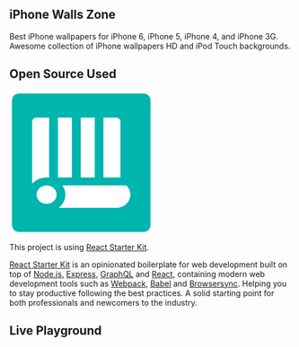 ## iPhone Walls Zone

Best iPhone wallpapers for iPhone 6, iPhone 5, iPhone 4, and iPhone 3G. Awesome collection of iPhone wallpapers HD and iPod Touch backgrounds.

## Open Source Used

<img src="public/apple-touch-icon.png" alt="iPhone Walls Zone - Logo" align="center" />

This project is using [React Starter Kit](https://www.reactstarterkit.com).

[React Starter Kit](https://www.reactstarterkit.com) is an opinionated boilerplate for web development built on top of [Node.js](https://nodejs.org/),
[Express](http://expressjs.com/), [GraphQL](http://graphql.org/) and
[React](https://facebook.github.io/react/), containing modern web development
tools such as [Webpack](http://webpack.github.io/), [Babel](http://babeljs.io/)
and [Browsersync](http://www.browsersync.io/). Helping you to stay productive
following the best practices. A solid starting point for both professionals
and newcomers to the industry.

## Live Playground

[live]: http://iphonewallszone.com